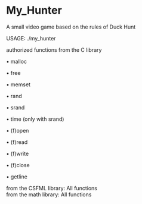 # My_Hunter

 A small video game based on the rules of Duck Hunt

 USAGE: ./my_hunter

authorized functions from the C library

• malloc

• free

• memset

• rand

• srand

• time (only with srand)

• (f)open

• (f)read

• (f)write

• (f)close

• getline

from the CSFML library:
All functions  
from the math library:  All functions
